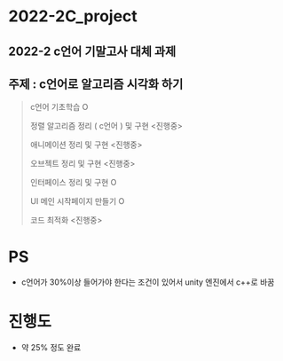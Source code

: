 # 2022-2C_project
2022-2 c언어 기말고사 대체 과제 
---
## 주제 : c언어로 알고리즘 시각화 하기 
> c언어 기초학습 O
>  
> 정렬 알고리즘 정리 ( c언어 ) 및 구현 <진행중> 
> 
> 애니메이션 정리 및 구현 <진행중>
> 
> 오브젝트 정리 및 구현 <진행중> 
> 
> 인터페이스 정리 및 구현 O
> 
> UI 메인 시작페이지 만들기 O 
>
> 코드 최적화 <진행중>

# PS 
- c언어가 30%이상 들어가야 한다는 조건이 있어서 unity 엔진에서 c++로 바꿈 


# 진행도 
- 약 25% 정도 완료 
